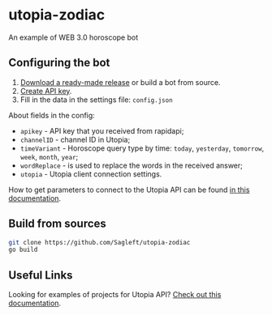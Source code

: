 # utopia-zodiac
An example of WEB 3.0 horoscope bot

## Configuring the bot

1. [Download a ready-made release](releases) or build a bot from source.
2. [Create API key](https://rapidapi.com/Alejandro99aru/api/horoscope-astrology).
3. Fill in the data in the settings file: `config.json`

About fields in the config:
* `apikey` - API key that you received from rapidapi;
* `channelID` - channel ID in Utopia;
* `timeVariant` - Horoscope query type by time: `today`, `yesterday`, `tomorrow`, `week`, `month`, `year`;
* `wordReplace` - is used to replace the words in the received answer;
* `utopia` - Utopia client connection settings.

How to get parameters to connect to the Utopia API can be found [in this documentation](https://udocs.gitbook.io/utopia-api/utopia-api/how-to-enable-api-access).

## Build from sources

```bash
git clone https://github.com/Sagleft/utopia-zodiac
go build
```

## Useful Links

Looking for examples of projects for Utopia API? [Check out this documentation](https://udocs.gitbook.io/utopia-api/examples-of-projects).
